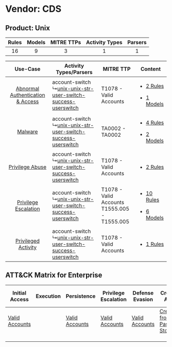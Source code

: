 Vendor: CDS
===========
Product: Unix
-------------
| Rules | Models | MITRE TTPs | Activity Types | Parsers |
|:-----:|:------:|:----------:|:--------------:|:-------:|
|  16   |   9    |     3      |       1        |    1    |

|    Use-Case    | Activity Types/Parsers    | MITRE TTP    | Content    |
|:----:| ---- | ---- | ---- |
| [Abnormal Authentication & Access](../../../UseCases/uc_abnormal_authentication_&_access.md) |  account-switch<br> ↳[unix-unix-str-user-switch-success-userswitch](Ps/pC_unixunixstruserswitchsuccessuserswitch.md)<br> | T1078 - Valid Accounts<br>    | [<ul><li>2 Rules</li></ul><ul><li>1 Models</li></ul>](RM/r_m_cds_unix_Abnormal_Authentication_&_Access.md) |
|    [Malware](../../../UseCases/uc_malware.md)    |  account-switch<br> ↳[unix-unix-str-user-switch-success-userswitch](Ps/pC_unixunixstruserswitchsuccessuserswitch.md)<br> | TA0002 - TA0002<br>    | [<ul><li>4 Rules</li></ul><ul><li>2 Models</li></ul>](RM/r_m_cds_unix_Malware.md)    |
|    [Privilege Abuse](../../../UseCases/uc_privilege_abuse.md)    |  account-switch<br> ↳[unix-unix-str-user-switch-success-userswitch](Ps/pC_unixunixstruserswitchsuccessuserswitch.md)<br> | T1078 - Valid Accounts<br>    | [<ul><li>2 Rules</li></ul>](RM/r_m_cds_unix_Privilege_Abuse.md)    |
|    [Privilege Escalation](../../../UseCases/uc_privilege_escalation.md)    |  account-switch<br> ↳[unix-unix-str-user-switch-success-userswitch](Ps/pC_unixunixstruserswitchsuccessuserswitch.md)<br> | T1078 - Valid Accounts<br>T1555.005 - T1555.005<br> | [<ul><li>10 Rules</li></ul><ul><li>6 Models</li></ul>](RM/r_m_cds_unix_Privilege_Escalation.md)    |
|    [Privileged Activity](../../../UseCases/uc_privileged_activity.md)    |  account-switch<br> ↳[unix-unix-str-user-switch-success-userswitch](Ps/pC_unixunixstruserswitchsuccessuserswitch.md)<br> | T1078 - Valid Accounts<br>    | [<ul><li>1 Rules</li></ul>](RM/r_m_cds_unix_Privileged_Activity.md)    |

ATT&CK Matrix for Enterprise
----------------------------
| Initial Access                                                      | Execution | Persistence                                                         | Privilege Escalation                                                | Defense Evasion                                                     | Credential Access                                                                     | Discovery | Lateral Movement | Collection | Command and Control | Exfiltration | Impact |
| ------------------------------------------------------------------- | --------- | ------------------------------------------------------------------- | ------------------------------------------------------------------- | ------------------------------------------------------------------- | ------------------------------------------------------------------------------------- | --------- | ---------------- | ---------- | ------------------- | ------------ | ------ |
| [Valid Accounts](https://attack.mitre.org/techniques/T1078)<br><br> |           | [Valid Accounts](https://attack.mitre.org/techniques/T1078)<br><br> | [Valid Accounts](https://attack.mitre.org/techniques/T1078)<br><br> | [Valid Accounts](https://attack.mitre.org/techniques/T1078)<br><br> | [Credentials from Password Stores](https://attack.mitre.org/techniques/T1555)<br><br> |           |                  |            |                     |              |        |